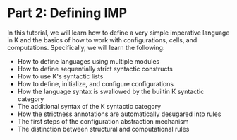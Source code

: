 # Part 2: Defining IMP

In this tutorial, we will learn how to define a very simple imperative language in K and the basics of how to work with configurations, cells, and computations.  Specifically, we will learn the following:

* How to define languages using multiple modules
* How to define sequentially strict syntactic constructs
* How to use K's syntactic lists
* How to define, initialize, and configure configurations
* How the language syntax is swallowed by the builtin K syntactic category
* The additional syntax of the K syntactic category
* How the strictness annotations are automatically desugared into rules
* The first steps of the configuration abstraction mechanism
* The distinction between structural and computational rules
